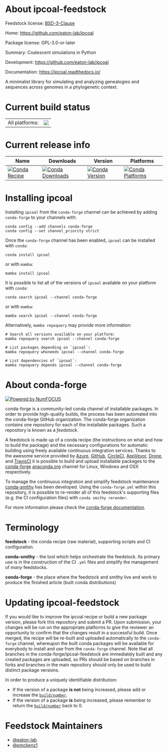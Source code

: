 About ipcoal-feedstock
======================

Feedstock license: [BSD-3-Clause](https://github.com/conda-forge/ipcoal-feedstock/blob/main/LICENSE.txt)

Home: https://github.com/eaton-lab/ipcoal

Package license: GPL-3.0-or-later

Summary: Coalescent simulations in Python

Development: https://github.com/eaton-lab/ipcoal

Documentation: https://ipcoal.readthedocs.io/

A minimalist library for simulating and analyzing genealogies
and sequences across genomes in a phylogenetic context.


Current build status
====================


<table><tr><td>All platforms:</td>
    <td>
      <a href="https://dev.azure.com/conda-forge/feedstock-builds/_build/latest?definitionId=10109&branchName=main">
        <img src="https://dev.azure.com/conda-forge/feedstock-builds/_apis/build/status/ipcoal-feedstock?branchName=main">
      </a>
    </td>
  </tr>
</table>

Current release info
====================

| Name | Downloads | Version | Platforms |
| --- | --- | --- | --- |
| [![Conda Recipe](https://img.shields.io/badge/recipe-ipcoal-green.svg)](https://anaconda.org/conda-forge/ipcoal) | [![Conda Downloads](https://img.shields.io/conda/dn/conda-forge/ipcoal.svg)](https://anaconda.org/conda-forge/ipcoal) | [![Conda Version](https://img.shields.io/conda/vn/conda-forge/ipcoal.svg)](https://anaconda.org/conda-forge/ipcoal) | [![Conda Platforms](https://img.shields.io/conda/pn/conda-forge/ipcoal.svg)](https://anaconda.org/conda-forge/ipcoal) |

Installing ipcoal
=================

Installing `ipcoal` from the `conda-forge` channel can be achieved by adding `conda-forge` to your channels with:

```
conda config --add channels conda-forge
conda config --set channel_priority strict
```

Once the `conda-forge` channel has been enabled, `ipcoal` can be installed with `conda`:

```
conda install ipcoal
```

or with `mamba`:

```
mamba install ipcoal
```

It is possible to list all of the versions of `ipcoal` available on your platform with `conda`:

```
conda search ipcoal --channel conda-forge
```

or with `mamba`:

```
mamba search ipcoal --channel conda-forge
```

Alternatively, `mamba repoquery` may provide more information:

```
# Search all versions available on your platform:
mamba repoquery search ipcoal --channel conda-forge

# List packages depending on `ipcoal`:
mamba repoquery whoneeds ipcoal --channel conda-forge

# List dependencies of `ipcoal`:
mamba repoquery depends ipcoal --channel conda-forge
```


About conda-forge
=================

[![Powered by
NumFOCUS](https://img.shields.io/badge/powered%20by-NumFOCUS-orange.svg?style=flat&colorA=E1523D&colorB=007D8A)](https://numfocus.org)

conda-forge is a community-led conda channel of installable packages.
In order to provide high-quality builds, the process has been automated into the
conda-forge GitHub organization. The conda-forge organization contains one repository
for each of the installable packages. Such a repository is known as a *feedstock*.

A feedstock is made up of a conda recipe (the instructions on what and how to build
the package) and the necessary configurations for automatic building using freely
available continuous integration services. Thanks to the awesome service provided by
[Azure](https://azure.microsoft.com/en-us/services/devops/), [GitHub](https://github.com/),
[CircleCI](https://circleci.com/), [AppVeyor](https://www.appveyor.com/),
[Drone](https://cloud.drone.io/welcome), and [TravisCI](https://travis-ci.com/)
it is possible to build and upload installable packages to the
[conda-forge](https://anaconda.org/conda-forge) [anaconda.org](https://anaconda.org/)
channel for Linux, Windows and OSX respectively.

To manage the continuous integration and simplify feedstock maintenance
[conda-smithy](https://github.com/conda-forge/conda-smithy) has been developed.
Using the ``conda-forge.yml`` within this repository, it is possible to re-render all of
this feedstock's supporting files (e.g. the CI configuration files) with ``conda smithy rerender``.

For more information please check the [conda-forge documentation](https://conda-forge.org/docs/).

Terminology
===========

**feedstock** - the conda recipe (raw material), supporting scripts and CI configuration.

**conda-smithy** - the tool which helps orchestrate the feedstock.
                   Its primary use is in the construction of the CI ``.yml`` files
                   and simplify the management of *many* feedstocks.

**conda-forge** - the place where the feedstock and smithy live and work to
                  produce the finished article (built conda distributions)


Updating ipcoal-feedstock
=========================

If you would like to improve the ipcoal recipe or build a new
package version, please fork this repository and submit a PR. Upon submission,
your changes will be run on the appropriate platforms to give the reviewer an
opportunity to confirm that the changes result in a successful build. Once
merged, the recipe will be re-built and uploaded automatically to the
`conda-forge` channel, whereupon the built conda packages will be available for
everybody to install and use from the `conda-forge` channel.
Note that all branches in the conda-forge/ipcoal-feedstock are
immediately built and any created packages are uploaded, so PRs should be based
on branches in forks and branches in the main repository should only be used to
build distinct package versions.

In order to produce a uniquely identifiable distribution:
 * If the version of a package **is not** being increased, please add or increase
   the [``build/number``](https://docs.conda.io/projects/conda-build/en/latest/resources/define-metadata.html#build-number-and-string).
 * If the version of a package **is** being increased, please remember to return
   the [``build/number``](https://docs.conda.io/projects/conda-build/en/latest/resources/define-metadata.html#build-number-and-string)
   back to 0.

Feedstock Maintainers
=====================

* [@eaton-lab](https://github.com/eaton-lab/)
* [@pmckenz1](https://github.com/pmckenz1/)

